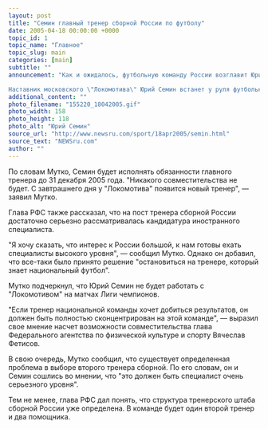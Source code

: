 ```yaml
---
layout: post
title: "Семин главный тренер сборной России по футболу"
date: 2005-04-18 00:00:00 +0000
topic_id: 1
topic_name: "Главное"
topic_slug: main
categories: [main]
subtitle: ""
announcement: "Как и ожидалось, футбольную команду России возглавит Юрий Семин, работавший с успехом в последние годы в столичном \"Локомотиве\".

Наставник московского \"Локомотива\" Юрий Семин встанет у руля футбольной сборной России с 19 апреля. Об этом в понедельник сообщил президент Российского футбольного союза (РФС) Виталий Мутко, - сообщает РИА \"Новости\"."
additional_content: ""
photo_filename: "155220_18042005.gif"
photo_width: 158
photo_height: 118
photo_alt: "Юрий Семин"
source_url: "http://www.newsru.com/sport/18apr2005/semin.html"
source_text: "NEWSru.com"
author: ""
---
```

По словам Мутко, Семин будет исполнять обязанности главного тренера до 31 декабря 2005 года. "Никакого совместительства не будет. С завтрашнего дня у "Локомотива" появится новый тренер", &mdash; заявил Мутко.

Глава РФС также рассказал, что на пост тренера сборной России достаточно серьезно рассматривалась кандидатура иностранного специалиста.

"Я хочу сказать, что интерес к России большой, к нам готовы ехать специалисты высокого уровня", &mdash; сообщил Мутко. Однако он добавил, что все-таки было принято решение "остановиться на тренере, который знает национальный футбол".

Мутко подчеркнул, что Юрий Семин не будет работать с "Локомотивом" на матчах Лиги чемпионов.

"Если тренер национальной команды хочет добиться результатов, он должен быть полностью сконцентрирован на этой команде", &mdash; выразил свое мнение насчет возможности совместительства глава Федерального агентства по физической культуре и спорту Вячеслав Фетисов.

В свою очередь, Мутко сообщил, что существует определенная проблема в выборе второго тренера сборной. По его словам, он и Семин сошлись во мнении, что "это должен быть специалист очень серьезного уровня".

Тем не менее, глава РФС дал понять, что структура тренерского штаба сборной России уже определена. В команде будет один второй тренер и два помощника.
